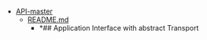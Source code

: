- <a href = "E:\Node_projects\Node_Way\Education\Timur_Video_Node.js\part_23\API-master\cat.API-master\dir.API-master.md">API-master</a>
    - <a href = "E:\Node_projects\Node_Way\Education\Timur_Video_Node.js\part_23\API-master\README.md">README.md</a>
        - *## Application Interface with abstract Transport
